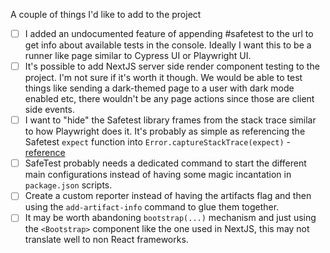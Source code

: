A couple of things I'd like to add to the project

- [ ] I added an undocumented feature of appending #safetest to the url to get info about available tests in the console. Ideally I want this to be a runner like page similar to Cypress UI or Playwright UI.
- [ ] It's possible to add NextJS server side render component testing to the project. I'm not sure if it's worth it though. We would be able to test things like sending a dark-themed page to a user with dark mode enabled etc, there wouldn't be any page actions since those are client side events.
- [ ] I want to "hide" the Safetest library frames from the stack trace similar to how Playwright does it. It's probably as simple as referencing the Safetest `expect` function into `Error.captureStackTrace(expect)` - [reference](https://github.com/microsoft/playwright/blob/39abc6386f59cd200a8c22ecfd52c1848e091662/packages/playwright/src/transform/transform.ts#L256-L279)
- [ ] SafeTest probably needs a dedicated command to start the different main configurations instead of having some magic incantation in `package.json` scripts.
- [ ] Create a custom reporter instead of having the artifacts flag and then using the `add-artifact-info` command to glue them together.
- [ ] It may be worth abandoning `bootstrap(...)` mechanism and just using the `<Bootstrap>` component like the one used in NextJS, this may not translate well to non React frameworks.
